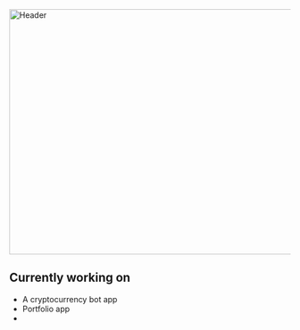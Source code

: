 <a href="https://www.sebhex.dev">
  <img alt="Header" width="846" height="440" src="header.svg">
</a>

## Currently working on

- A cryptocurrency bot app
- Portfolio app
- 
